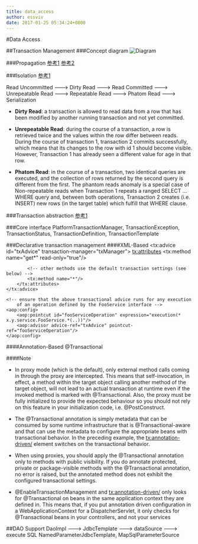 ```yaml
---
title: data_access
author: essviv
date: 2017-01-25 05:34:24+0800
---
```


#Data Access

##Transaction Management
###Concept diagram
![Diagram](http://docs.spring.io/spring/docs/current/spring-framework-reference/htmlsingle/images/tx.png)

###Propagation
[参考1][1] [参考2][2]

###Isolation
[参考1][3]

Read Uncommitted --->  Dirty Read ---> Read Committed ---> Unrepeatable Read ---> Repeatable Read ---> Phatom Read ---> Serialization

+ **Dirty Read**: a transaction is allowed to read data from a row that has been modified by another running transaction and not yet committed.  
 
+ **Unrepeatable Read**: during the course of a transaction, a row is retrieved twice and the values within the row differ between reads. During the course of transaction 1, transaction 2 commits successfully, which means that its changes to the row with id 1 should become visible. However, Transaction 1 has already seen a different value for age in that row.
 
+ **Phatom Read**: in the course of a transaction, two identical queries are executed, and the collection of rows returned by the second query is different from the first. The phantom reads anomaly is a special case of Non-repeatable reads when Transaction 1 repeats a ranged SELECT ... WHERE query and, between both operations, Transaction 2 creates (i.e. INSERT) new rows (in the target table) which fulfill that WHERE clause.

###Transaction abstraction
[参考1][4]

###Core interface
PlatformTransactionManager, TransactionException, TransactionStatus, TransactionDefinition, TransactionTemplate 

[1]: http://blog.csdn.net/kiwi_coder/article/details/20214939
[2]: http://docs.spring.io/spring/docs/current/spring-framework-reference/htmlsingle/#tx-propagation
[3]: http://blog.csdn.net/fg2006/article/details/6937413
[4]: http://docs.spring.io/spring/docs/current/spring-framework-reference/htmlsingle/#transaction-declarative

###Declarative transaction management
####XML-Based
	<!-- the transactional advice (what 'happens'; see the <aop:advisor/> bean below) -->
    <tx:advice id="txAdvice" transaction-manager="txManager">
        <!-- the transactional semantics... -->
        <tx:attributes>
            <!-- all methods starting with 'get' are read-only -->
            <tx:method name="get*" read-only="true"/>

            <!-- other methods use the default transaction settings (see below) -->
            <tx:method name="*"/>
        </tx:attributes>
    </tx:advice>

    <!-- ensure that the above transactional advice runs for any execution
        of an operation defined by the FooService interface -->
    <aop:config>
        <aop:pointcut id="fooServiceOperation" expression="execution(* x.y.service.FooService.*(..))"/>
        <aop:advisor advice-ref="txAdvice" pointcut-ref="fooServiceOperation"/>
    </aop:config>
    
####Annotation-Based
@Transactional

####Note
+ In proxy mode (which is the default), only external method calls coming in through the proxy are intercepted. This means that self-invocation, in effect, a method within the target object calling another method of the target object, will not lead to an actual transaction at runtime even if the invoked method is marked with @Transactional. Also, the proxy must be fully initialized to provide the expected behaviour so you should not rely on this feature in your initialization code, i.e. @PostConstruct.

+ The @Transactional annotation is simply metadata that can be consumed by some runtime infrastructure that is @Transactional-aware and that can use the metadata to configure the appropriate beans with transactional behavior. In the preceding example, the <tx:annotation-driven/> element switches on the transactional behavior.

+ When using proxies, you should apply the @Transactional annotation only to methods with public visibility. If you do annotate protected, private or package-visible methods with the @Transactional annotation, no error is raised, but the annotated method does not exhibit the configured transactional settings.

+ @EnableTransactionManagement and <tx:annotation-driven/> only looks for @Transactional on beans in the same application context they are defined in. This means that, if you put annotation driven configuration in a WebApplicationContext for a DispatcherServlet, it only checks for @Transactional beans in your controllers, and not your services

##DAO Support
DaoImpl ---> JdbcTemplate ---> dataSource ---> execute SQL
NamedParameterJdbcTemplate, MapSqlParameterSource